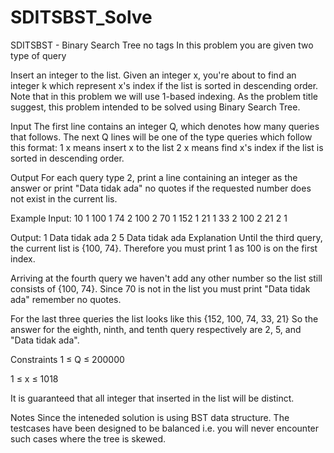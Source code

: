 # SDITSBST_Solve

SDITSBST - Binary Search Tree
no tags 
In this problem you are given two type of query

Insert an integer to the list.
Given an integer x, you're about to find an integer k which represent x's index if the list is sorted in descending order. Note that in this problem we will use 1-based indexing.
As the problem title suggest, this problem intended to be solved using Binary Search Tree.

Input
The first line contains an integer Q, which denotes how many queries that follows.
The next Q lines will be one of the type queries which follow this format:
1 x means insert x to the list
2 x means find x's index if the list is sorted in descending order.

Output
For each query type 2, print a line containing an integer as the answer or print "Data tidak ada" no quotes if the requested number does not exist in the current lis.

Example
Input:
10
1 100
1 74
2 100
2 70
1 152
1 21
1 33
2 100
2 21
2 1

Output:
1
Data tidak ada
2
5
Data tidak ada
Explanation
Until the third query, the current list is {100, 74}. Therefore you must print 1 as 100 is on the first index.

Arriving at the fourth query we haven't add any other number so the list still consists of {100, 74}. Since 70 is not in the list you must print "Data tidak ada" remember no quotes.

For the last three queries the list looks like this {152, 100, 74, 33, 21}
So the answer for the eighth, ninth, and tenth query respectively are 2, 5, and "Data tidak ada".

Constraints 
1 ≤ Q ≤ 200000

1 ≤ x ≤ 1018

It is guaranteed that all integer that inserted in the list will be distinct.

Notes
Since the inteneded solution is using BST data structure. The testcases have been designed to be balanced i.e. you will never encounter such cases where the tree is skewed.

